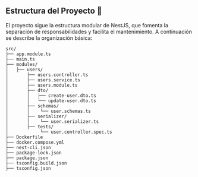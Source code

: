 ## Estructura del Proyecto 📂

El proyecto sigue la estructura modular de NestJS, que fomenta la separación de responsabilidades y facilita el mantenimiento. A continuación se describe la organización básica:

```plaintext
src/
├── app.module.ts           
├── main.ts                 
├── modules/                
│   ├── users/              
│       ├── users.controller.ts    
│       ├── users.service.ts     
│       ├── users.module.ts       
│       ├── dto/                  
│       │   ├── create-user.dto.ts
│       │   └── update-user.dto.ts
│       ├── schemas/             
│       │    └── user.schemas.ts
│       ├── serializer/          
│       │    └── user.serializer.ts    
│       ├── tests/              
│            └── user.controller.spec.ts    
├── Dockerfile
├── docker.compose.yml   
├── nest-cli.json 
├── package-lock.json 
├── package.json
├── tsconfig.build.json
├── tsconfig.json
